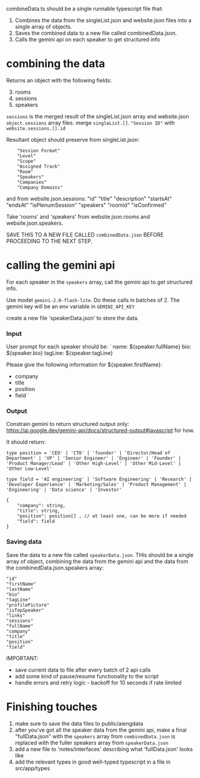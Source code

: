 combineData.ts should be a single runnable typescript file that:

1. Combines the data from the singleList.json and website.json files into a single array of objects.
2. Saves the combined data to a new file called combinedData.json.
3. Calls the gemini api on each speaker to get structured info


# combining the data

Returns an object with the following fields:

3. rooms
4. sessions
5. speakers

`sessions` is the merged result of the singleList.json array and website.json `object.sessions` array files. merge `singleList.[]."Session ID"` with `website.sessions.[].id` 

Resultant object should preserve from singleList.json:

        "Session Format"
        "Level"
        "Scope"
        "Assigned Track"
        "Room"
        "Speakers"
        "Companies"
        "Company Domains"

and from website.json.sessions:
        "id"
        "title"
        "description"
        "startsAt"
        "endsAt"
        "isPlenumSession"
        "speakers"
        "roomId"
        "isConfirmed"

Take 'rooms' and 'speakers' from website.json.rooms and website.json.speakers.



SAVE THIS TO A NEW FILE CALLED `combinedData.json` BEFORE PROCEEDING TO THE NEXT STEP.


# calling the gemini api

For each speaker in the `speakers` array, call the gemini api to get structured info.

Use model `gemini-2.0-flash-lite`. Do these calls in batches of 2. The gemini key will be an env variable in `GEMINI_API_KEY`

create a new file 'speakerData.json' to store the data.

### Input

User prompt for each speaker should be:
`
name: ${speaker.fullName}
bio: ${speaker.bio}
tagLine: ${speaker.tagLine}

Please give the following information for ${speaker.firstName}:
- company
- title
- position
- field
`
### Output
Constrain gemini to return structured output only: https://ai.google.dev/gemini-api/docs/structured-output#javascript for how.

It should return:
```
type position = 'CEO' | 'CTO' | 'founder' | 'Director/Head of Department' | 'VP' | 'Senior Engineer' | 'Engineer' | 'Founder' | 'Product Manager/Lead' | 'Other High-Level' | 'Other Mid-Level' | 'Other Low-Level' 

type field = 'AI engineering' | 'Software Engineering' | 'Research' | 'Developer Experience' | 'Marketing/Sales' | 'Product Management' | 'Engineering' | 'Data science' | 'Investor'

{
    "company": string,
    "title": string,
    "position": position[] , // at least one, can be more if needed
    "field": field
}
```

### Saving data
Save the data to a new file called `speakerData.json`. THis should be a single array of object, combining the data from the gemini api and the data from the combinedData.json.speakers array:

    "id"
    "firstName"
    "lastName"
    "bio"
    "tagLine"
    "profilePicture"
    "isTopSpeaker"
    "links"
    "sessions"
    "fullName"
    "company"
    "title"
    "position"
    "field"


IMPORTANT:
* save current data to file after every batch of 2 api calls
* add some kind of pause/resume functionality to the script
* handle errors and retry logic - backoff for 10 seconds if rate limited


# Finishing touches
1. make sure to save the data files to public/aiengdata
2. after you've got all the speaker data from the gemini api, make a final "fullData.json" with the `speakers` array from `combinedData.json` is replaced with the fuller speakers array from `speakerData.json`
3. add a new file to 'notes/interfaces' describing what 'fullData.json' looks like
4. add the relevant types in good well-typed typescript in a file in src/app/types